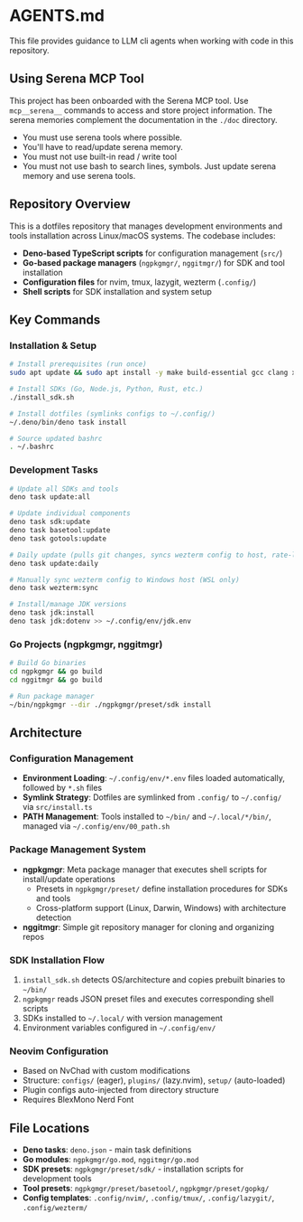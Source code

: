 # AGENTS.md

This file provides guidance to LLM cli agents when working with code in this repository.

## Using Serena MCP Tool

This project has been onboarded with the Serena MCP tool. Use `mcp__serena__` commands to access and store project information. The serena memories complement the documentation in the `./doc` directory.

- You must use serena tools where possible.
- You'll have to read/update serena memory.
- You must not use built-in read / write tool
- You must not use bash to search lines, symbols. Just update serena memory and use serena tools.

## Repository Overview

This is a dotfiles repository that manages development environments and tools installation across Linux/macOS systems. The codebase includes:

- **Deno-based TypeScript scripts** for configuration management (`src/`)
- **Go-based package managers** (`ngpkgmgr/`, `nggitmgr/`) for SDK and tool installation
- **Configuration files** for nvim, tmux, lazygit, wezterm (`.config/`)
- **Shell scripts** for SDK installation and system setup

## Key Commands

### Installation & Setup

```bash
# Install prerequisites (run once)
sudo apt update && sudo apt install -y make build-essential gcc clang xsel p7zip-full jq tmux

# Install SDKs (Go, Node.js, Python, Rust, etc.)
./install_sdk.sh

# Install dotfiles (symlinks configs to ~/.config/)
~/.deno/bin/deno task install

# Source updated bashrc
. ~/.bashrc
```

### Development Tasks

```bash
# Update all SDKs and tools
deno task update:all

# Update individual components
deno task sdk:update
deno task basetool:update
deno task gotools:update

# Daily update (pulls git changes, syncs wezterm config to host, rate-limited to 16hr intervals)
deno task update:daily

# Manually sync wezterm config to Windows host (WSL only)
deno task wezterm:sync

# Install/manage JDK versions
deno task jdk:install
deno task jdk:dotenv >> ~/.config/env/jdk.env
```

### Go Projects (ngpkgmgr, nggitmgr)

```bash
# Build Go binaries
cd ngpkgmgr && go build
cd nggitmgr && go build

# Run package manager
~/bin/ngpkgmgr --dir ./ngpkgmgr/preset/sdk install
```

## Architecture

### Configuration Management

- **Environment Loading**: `~/.config/env/*.env` files loaded automatically, followed by `*.sh` files
- **Symlink Strategy**: Dotfiles are symlinked from `.config/` to `~/.config/` via `src/install.ts`
- **PATH Management**: Tools installed to `~/bin/` and `~/.local/*/bin/`, managed via `~/.config/env/00_path.sh`

### Package Management System

- **ngpkgmgr**: Meta package manager that executes shell scripts for install/update operations
  - Presets in `ngpkgmgr/preset/` define installation procedures for SDKs and tools
  - Cross-platform support (Linux, Darwin, Windows) with architecture detection
- **nggitmgr**: Simple git repository manager for cloning and organizing repos

### SDK Installation Flow

1. `install_sdk.sh` detects OS/architecture and copies prebuilt binaries to `~/bin/`
2. `ngpkgmgr` reads JSON preset files and executes corresponding shell scripts
3. SDKs installed to `~/.local/` with version management
4. Environment variables configured in `~/.config/env/`

### Neovim Configuration

- Based on NvChad with custom modifications
- Structure: `configs/` (eager), `plugins/` (lazy.nvim), `setup/` (auto-loaded)
- Plugin configs auto-injected from directory structure
- Requires BlexMono Nerd Font

## File Locations

- **Deno tasks**: `deno.json` - main task definitions
- **Go modules**: `ngpkgmgr/go.mod`, `nggitmgr/go.mod`
- **SDK presets**: `ngpkgmgr/preset/sdk/` - installation scripts for development tools
- **Tool presets**: `ngpkgmgr/preset/basetool/`, `ngpkgmgr/preset/gopkg/`
- **Config templates**: `.config/nvim/`, `.config/tmux/`, `.config/lazygit/`, `.config/wezterm/`
